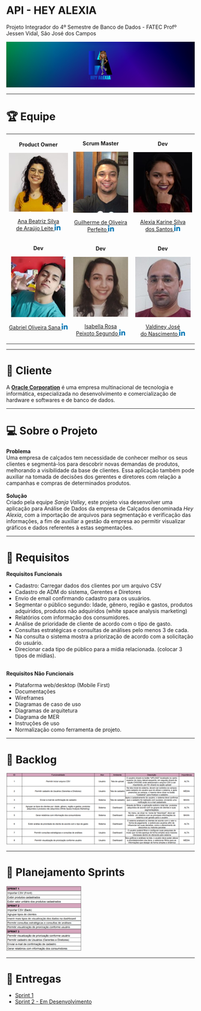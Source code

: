 # API - HEY ALEXIA
Projeto Integrador do 4º Semestre de Banco de Dados - FATEC Profº Jessen Vidal, São José dos Campos

<img src="https://github.com/EquipeFatec/api/blob/main/images/hey_alexia_banner.png"/>
<hr/>

# :trophy: Equipe

<center>
  <table align="center">
    <tr>
      <td align="center">
          <p><b>Product Owner</b></p>
          <p><img src="https://github.com/EquipeFatec/api/blob/main/images/Time/Ana.jpg"/></p>
          <p><a href="https://github.com/analeite">Ana Beatriz Silva <br/> de Araújo Leite </a>
          <a href="https://www.linkedin.com/mwlite/in/ana-beatriz-araujo"><img src="https://github.com/EquipeFatec/api/blob/main/images/linkedin.png"/></a></p>
      </td>
      <td align="center">
          <p><b>Scrum Master</b></p>
          <p><img src="https://github.com/EquipeFatec/api/blob/main/images/Time/Guilherme.jpg"/></p>
          <p><a href="https://github.com/guitambau">Guilherme de Oliveira <br/> Perfeito </a>
          <a href="https://www.linkedin.com/in/guilherme-perfeito-a76729168/"><img src="https://github.com/EquipeFatec/api/blob/main/images/linkedin.png"/></a></p>
        </td>
      <td align="center">
          <p><b>Dev</b></p>
          <p><img src="https://github.com/EquipeFatec/api/blob/main/images/Time/Alexia.jpg"/></p>
          <p><a href="https://github.com/alexiakarine">Alexia Karine Silva <br/> dos Santos </a>
          <a href="https://www.linkedin.com/in/alexia-karine-silva-5b0a79116/"><img src="https://github.com/EquipeFatec/api/blob/main/images/linkedin.png"/></a></p>
        </td>
    </tr>
    <tr>
      <td align="center">
          <p><b>Dev</b></p>
          <p><img src="https://github.com/EquipeFatec/api/blob/main/images/Time/Gabriel.jpg"/></p>
          <p><a href="https://github.com/gabsana">Gabriel Oliveira Sana </a>
          <a href="https://www.linkedin.com/in/gabriel-sana-ba91a4147/"><img src="https://github.com/EquipeFatec/api/blob/main/images/linkedin.png"/></a></p>
          <br/>
        </td>
      <td align="center">
          <p><b>Dev</b></p>
          <p><img src="https://github.com/EquipeFatec/api/blob/main/images/Time/Isabella.jpg"/></p>
          <p><a href="https://github.com/isarps">Isabella Rosa <br/> Peixoto Segundo </a>
          <a href="https://www.linkedin.com/in/isabellarps/"><img src="https://github.com/EquipeFatec/api/blob/main/images/linkedin.png"/></a></p>
        </td>
      <td align="center">
          <p><b>Dev</b></p>
          <p><img src="https://github.com/EquipeFatec/api/blob/main/images/Time/Valdiney.jpg"/></p>
          <p><a href="https://github.com/Valdineynascimento">Valdiney José <br/> do Nascimento </a>
          <a href="https://www.linkedin.com/in/valdiney-jos%C3%A9-do-nascimento-68a136214/"><img src="https://github.com/EquipeFatec/api/blob/main/images/linkedin.png"/></a></p>
       </td>
    </tr>
  </table>
 </center>


<hr/>

# :office: Cliente
A [**Oracle Corporation**](https://www.oracle.com/br/index.html) é uma empresa multinacional de tecnologia e informática, especializada no desenvolvimento e comercialização de hardware e softwares e de banco de dados. <br/>

<hr/>

# :computer: Sobre o Projeto
**Problema**
<br/>
Uma empresa de calçados tem necessidade de conhecer melhor os seus clientes e segmentá-los para descobrir novas demandas de produtos, melhorando a visibilidade da base de clientes. Essa aplicação também pode auxiliar na tomada de decisões dos gerentes e diretores com relação a campanhas e compras de determinados produtos.
<br/><br/>
**Solução**
<br/>
Criado pela equipe _Sanja Valley_, este projeto visa desenvolver uma aplicação para Análise de Dados da empresa de Calçados denominada _Hey Alexia_, com a importação de arquivos para segmentação e verificação das informações, a fim de auxiliar a gestão da empresa ao permitir visualizar gráficos e dados referentes à estas segmentações. <br/>

<hr/>

# :dart: Requisitos
**Requisitos Funcionais**
- Cadastro: Carregar dados dos clientes por um arquivo CSV
- Cadastro de ADM do sistema, Gerentes e Diretores
- Envio de email confirmando cadastro para os usuários.
- Segmentar o público segundo: Idade, gênero, região e gastos, produtos adquiridos, produtos não adquiridos (white space analysis marketing)
- Relatórios com informação dos consumidores. 
- Análise de prioridade de cliente de acordo com o tipo de gasto.
- Consultas estratégicas e consultas de análises pelo menos 3 de cada.
- Na consulta o sistema mostra a priorização de acordo com a solicitação do usuário.
- Direcionar cada tipo de público para a mídia relacionada. (colocar 3 tipos de mídias).
<br/><br/>

**Requisitos Não Funcionais**
- Plataforma web/desktop (Mobile First)
- Documentações
- Wireframes
- Diagramas de caso de uso
- Diagramas de arquitetura
- Diagrama de MER
- Instruções de uso
- Normalização como ferramenta de projeto. <br/>

<hr/>

# :memo: Backlog

<img src="https://github.com/EquipeFatec/api/blob/main/documents/product_backlog_v01.png/"><br/>

<hr/>

# :pushpin: Planejamento Sprints
<img src="https://github.com/EquipeFatec/api/blob/main/documents/planejamento_sprints_v01.png" style="width:40%"><br/>

<hr/>

# :open_file_folder: Entregas

- <a href="https://github.com/EquipeFatec/api/blob/main/documents/sprint1.md/">Sprint 1</a>
- <a href="https://github.com/EquipeFatec/api/blob/main/documents/sprint2.md/">Sprint 2 - Em Desenvolvimento </a>
